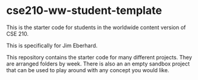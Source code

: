 # cse210-ww-student-template
This is the starter code for students in the worldwide content version of CSE 210.

This is specifically for Jim Eberhard.

This repository contains the starter code for many different projects. They are arranged folders by week. There is also an an empty sandbox project that can be used to play around with any concept you would like.
